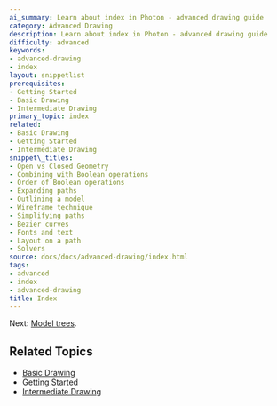 ```yaml
---
ai_summary: Learn about index in Photon - advanced drawing guide
category: Advanced Drawing
description: Learn about index in Photon - advanced drawing guide
difficulty: advanced
keywords:
- advanced-drawing
- index
layout: snippetlist
prerequisites:
- Getting Started
- Basic Drawing
- Intermediate Drawing
primary_topic: index
related:
- Basic Drawing
- Getting Started
- Intermediate Drawing
snippet\_titles:
- Open vs Closed Geometry
- Combining with Boolean operations
- Order of Boolean operations
- Expanding paths
- Outlining a model
- Wireframe technique
- Simplifying paths
- Bezier curves
- Fonts and text
- Layout on a path
- Solvers
source: docs/docs/advanced-drawing/index.html
tags:
- advanced
- index
- advanced-drawing
title: Index
---
```

Next: [Model trees](../model-trees/index.md#content).

## Related Topics

- [Basic Drawing](../index.md)
- [Getting Started](../index.md)
- [Intermediate Drawing](../index.md)
